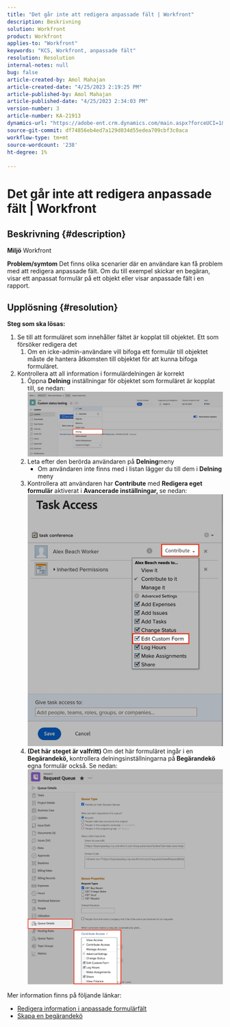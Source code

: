 ```yaml
---
title: "Det går inte att redigera anpassade fält | Workfront"
description: Beskrivning
solution: Workfront
product: Workfront
applies-to: "Workfront"
keywords: "KCS, Workfront, anpassade fält"
resolution: Resolution
internal-notes: null
bug: false
article-created-by: Amol Mahajan
article-created-date: "4/25/2023 2:19:25 PM"
article-published-by: Amol Mahajan
article-published-date: "4/25/2023 2:34:03 PM"
version-number: 3
article-number: KA-21913
dynamics-url: "https://adobe-ent.crm.dynamics.com/main.aspx?forceUCI=1&pagetype=entityrecord&etn=knowledgearticle&id=5f7d2529-74e3-ed11-a7c7-6045bd006704"
source-git-commit: df74856eb4ed7a129d034d55edea709cbf3c0aca
workflow-type: tm+mt
source-wordcount: '238'
ht-degree: 1%

---
```


# Det går inte att redigera anpassade fält | Workfront

## Beskrivning {#description}

<b>Miljö</b>
Workfront


<b>Problem/symtom</b>
Det finns olika scenarier där en användare kan få problem med att redigera anpassade fält. Om du till exempel skickar en begäran, visar ett anpassat formulär på ett objekt eller visar anpassade fält i en rapport.


## Upplösning {#resolution}

<b>Steg som ska lösas:</b>
1. Se till att formuläret som innehåller fältet är kopplat till objektet. Ett som försöker redigera det
   1. Om en icke-admin-användare vill bifoga ett formulär till objektet måste de hantera åtkomsten till objektet för att kunna bifoga formuläret.
2. Kontrollera att all information i formulärdelningen är korrekt
   1. Öppna <b>Delning</b> inställningar för objektet som formuläret är kopplat till, se nedan:![](assets/d4ce1013-76e3-ed11-a7c7-6045bd006704.png)
   2. Leta efter den berörda användaren på <b>Delning</b>meny
      - Om användaren inte finns med i listan lägger du till dem i <b>Delning</b> meny
   3. Kontrollera att användaren har <b>Contribute</b> med <b>Redigera eget formulär</b> aktiverat i <b>Avancerade inställningar, </b>se nedan:![](assets/469b16e9-75e3-ed11-a7c7-6045bd006704.png)
   4. <b>(Det här steget är valfritt) </b>Om det här formuläret ingår i en<b> Begärandekö, </b>kontrollera delningsinställningarna på<b> Begärandekö </b>egna formulär också. Se nedan:![](assets/5104626f-75e3-ed11-a7c7-6045bd006704.png)




Mer information finns på följande länkar:

- [Redigera information i anpassade formulärfält](https://experienceleague.adobe.com/docs/workfront/using/basics/work-with-custom-forms/edit-custom-forms.html?lang=en)
- [Skapa en begärandekö](https://experienceleague.adobe.com/docs/workfront/using/manage-work/requests/create-and-manage-request-queues/create-request-queue.html?lang=en)

